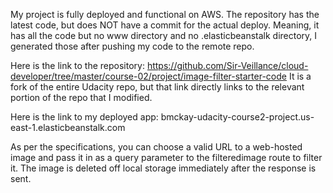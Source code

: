 My project is fully deployed and functional on AWS. The repository has the latest code, but does NOT have a commit for the actual deploy. Meaning, it has all the code but no www directory and no .elasticbeanstalk directory, I generated those after pushing my code to the remote repo.

Here is the link to the repository:
https://github.com/Sir-Veillance/cloud-developer/tree/master/course-02/project/image-filter-starter-code
It is a fork of the entire Udacity repo, but that link directly links to the relevant portion of the repo that I modified.

Here is the link to my deployed app:
bmckay-udacity-course2-project.us-east-1.elasticbeanstalk.com

As per the specifications, you can choose a valid URL to a web-hosted image and pass it in as a query parameter to the filteredimage route to filter it. The image is deleted off local storage immediately after the response is sent.
